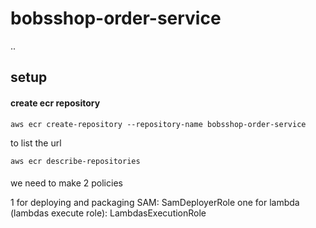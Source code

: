 # bobsshop-order-service

..

## setup

#### create ecr repository

`aws ecr create-repository --repository-name bobsshop-order-service`

to list the url

`aws ecr describe-repositories`

####

we need to make 2 policies

1 for deploying and packaging SAM: SamDeployerRole
one for lambda (lambdas execute role): LambdasExecutionRole
